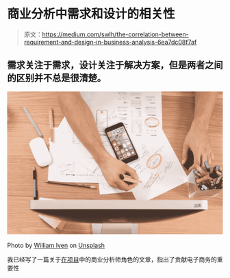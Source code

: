 # 商业分析中需求和设计的相关性

> 原文：<https://medium.com/swlh/the-correlation-between-requirement-and-design-in-business-analysis-6ea7dc08f7af>

## 需求关注于需求，设计关注于解决方案，但是两者之间的区别并不总是很清楚。

![](img/e8d67096dd9375d1f1361bdb2f28f127.png)

Photo by [William Iven](https://unsplash.com/photos/gcsNOsPEXfs?utm_source=unsplash&utm_medium=referral&utm_content=creditCopyText) on [Unsplash](https://unsplash.com/search/photos/design?utm_source=unsplash&utm_medium=referral&utm_content=creditCopyText)

我已经写了一篇关于[在项目](/swlh/the-business-analyst-role-in-a-project-952767bf3e5a)中的商业分析师角色的文章，指出了贡献电子商务的重要性